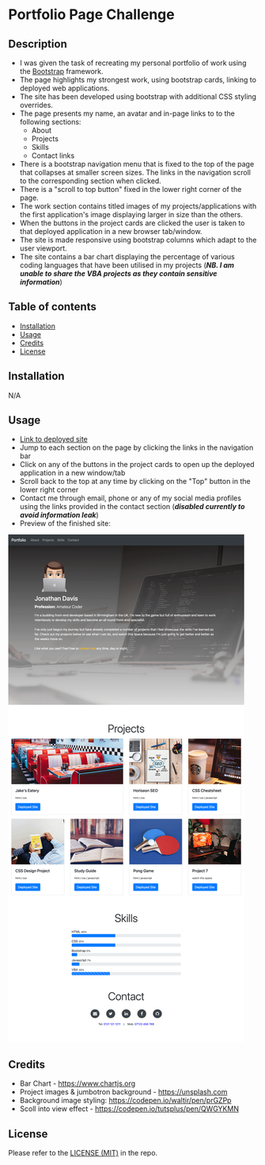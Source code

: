 # Portfolio Page Challenge

## Description
- I was given the task of recreating my personal portfolio of work using the [Bootstrap](https://www.getbootstrap.com) framework.
- The page highlights my strongest work, using bootstrap cards, linking to deployed web applications.
- The site has been developed using bootstrap with additional CSS styling overrides.
- The page presents my name, an avatar and in-page links to to the following sections:
  - About
  - Projects
  - Skills
  - Contact links
- There is a bootstrap navigation menu that is fixed to the top of the page that collapses at smaller screen sizes. The links in the navigation scroll to the corresponding section when clicked.
- There is a "scroll to top button" fixed in the lower right corner of the page.
- The work section contains titled images of my projects/applications with the first application's image displaying larger in size than the others.
- When the buttons in the project cards are clicked the user is taken to that deployed application in a new browser tab/window.
- The site is made responsive using bootstrap columns which adapt to the user viewport.
- The site contains a bar chart displaying the percentage of various coding languages that have been utilised in my projects (***NB. I am unable to share the VBA projects as they contain sensitive information***)

## Table of contents
- [Installation](#installation)
- [Usage](#usage)
- [Credits](#credits)
- [License](#license)

## Installation
N/A

## Usage
- [Link to deployed site](https://trunten.github.io/ubbc-bootstrap-portfolio/)
- Jump to each section on the page by clicking the links in the navigation bar
- Click on any of the buttons in the project cards to open up the deployed application in a new window/tab
- Scroll back to the top at any time by clicking on the "Top" button in the lower right corner
- Contact me through email, phone or any of my social media profiles using the links provided in the contact section (***disabled currently to avoid information leak***)
- Preview of the finished site:

[![Full page screenshot of site](./assets/images/full_page_screenshot.png)](https://trunten.github.io/ubbc-bootstrap-portfolio/)

## Credits
- Bar Chart - https://www.chartjs.org
- Project images & jumbotron background - https://unsplash.com
- Background image styling: https://codepen.io/waltir/pen/prGZPp
- Scoll into view effect - https://codepen.io/tutsplus/pen/QWGYKMN

## License
Please refer to the [LICENSE (MIT)](LICENSE) in the repo.
